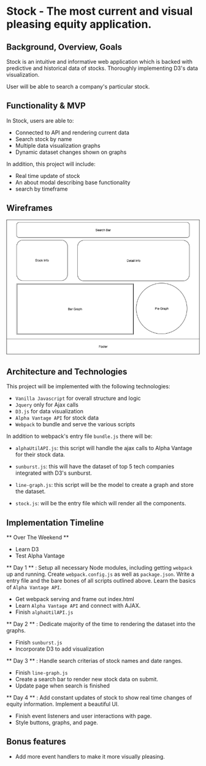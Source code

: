 # Stock - The most current and visual pleasing equity application.


## Background, Overview, Goals
Stock is an intuitive and informative web application which is backed with predictive and historical data of stocks. Thoroughly implementing D3's data visualization.

User will be able to search a company's particular stock.

## Functionality & MVP
In Stock, users are able to:
  - Connected to API and rendering current data
  - Search stock by name
  - Multiple data visualization graphs
  - Dynamic dataset changes shown on graphs

In addition, this project will include:
  - Real time update of stock
  - An about modal describing base functionality
  - search by timeframe

## Wireframes

![Stock](./wireframes/stock.png)
## Architecture and Technologies
This project will be implemented with the following technologies:
  - `Vanilla Javascript` for overall structure and logic
  - `Jquery` only for Ajax calls
  - `D3.js` for data visualization
  - `Alpha Vantage API` for stock data
  - `Webpack` to bundle and serve the various scripts

In addition to webpack's entry file `bundle.js` there will be:

  - `alphaUtilAPI.js`: this script will handle the ajax calls to Alpha Vantage for their stock data.

  - `sunburst.js`: this will have the dataset of top 5 tech companies integrated with D3's sunburst.

  - `line-graph.js`: this script will be the model to create a graph and store the dataset.

  - `stock.js`: will be the entry file which will render all the components.

## Implementation Timeline
** Over The Weekend **
  - Learn D3
  - Test Alpha Vantage

** Day 1 ** : Setup all necessary Node modules, including getting `webpack` up and running. Create `webpack.config.js` as well as `package.json`. Write a entry file and the bare bones of all scripts outlined above. Learn the basics of `Alpha Vantage API`.
  - Get webpack serving and frame out index.html
  - Learn `Alpha Vantage API` and connect with AJAX.
  - Finish `alphaUtilAPI.js`

** Day 2 ** : Dedicate majority of the time to rendering the dataset into the graphs.
  - Finish `sunburst.js`
  - Incorporate D3 to add visualization

** Day 3 ** : Handle search criterias of stock names and date ranges.
  - Finish `line-graph.js`
  - Create a search bar to render new stock data on submit.
  - Update page when search is finished

** Day 4 ** : Add constant updates of stock to show real time changes of equity information. Implement a beautiful UI.
  - Finish event listeners and user interactions with page.
  - Style buttons, graphs, and page.

## Bonus features
  - Add more event handlers to make it more visually pleasing.
